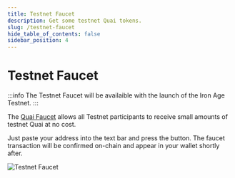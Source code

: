 ```yaml
---
title: Testnet Faucet
description: Get some testnet Quai tokens.
slug: /testnet-faucet
hide_table_of_contents: false
sidebar_position: 4
---
```


# Testnet Faucet

:::info
The Testnet Faucet will be availaible with the launch of the Iron Age Testnet.
:::

The [Quai Faucet](https://dashboard.quai.network/faucet) allows all Testnet participants to receive small amounts of testnet Quai at no cost.

Just paste your address into the text bar and press the button. The faucet transaction will be confirmed on-chain and appear in your wallet shortly after.

![Testnet Faucet](/img/Faucet.webp)
